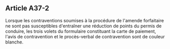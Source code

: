 Article A37-2
----
Lorsque les contraventions soumises à la procédure de l'amende forfaitaire ne
sont pas susceptibles d'entraîner une réduction de points du permis de conduire,
les trois volets du formulaire constituant la carte de paiement, l'avis de
contravention et le procès-verbal de contravention sont de couleur blanche.
